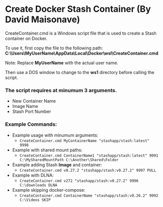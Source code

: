 # Create Docker Stash Container (By David Maisonave)

CreateContainer.cmd is a Windows script file that is used to create a Stash container on Docker.

To use it, first copy the file to the following path:
**C:\Users\MyUserName\AppData\Local\Docker\wsl\CreateContainer.cmd**

Note: Replace **MyUserName** with the actual user name.

Then use a DOS window to change to the **ws1** directory before calling the script.
### The script requires at minumum 3 arguments.
- New Container Name
- Image Name
- Stash Port Number

### Example Commands:
- Example usage with minumum arguments:
  - `CreateContainer.cmd MyContainerName "stashapp/stash:latest" 9998`
- Example with shared mount paths: 
  - `CreateContainer.cmd ContainerName1 "stashapp/stash:latest" 9991 C:\MySharedMountPath C:\Another\Shared\Folder`
- Example adding Stash **Image** and container:
  - `CreateContainer.cmd v0.27.2 "stashapp/stash:v0.27.2" 9997 PULL`
- Example with DLNA:
  - `CreateContainer.cmd v272 "stashapp/stash:v0.27.2" 9996 C:\downloads DLNA`
- Example skipping docker-compose:
  - `CreateContainer.cmd ContainerName "stashapp/stash:v0.26.2" 9992 C:\Videos SKIP`


